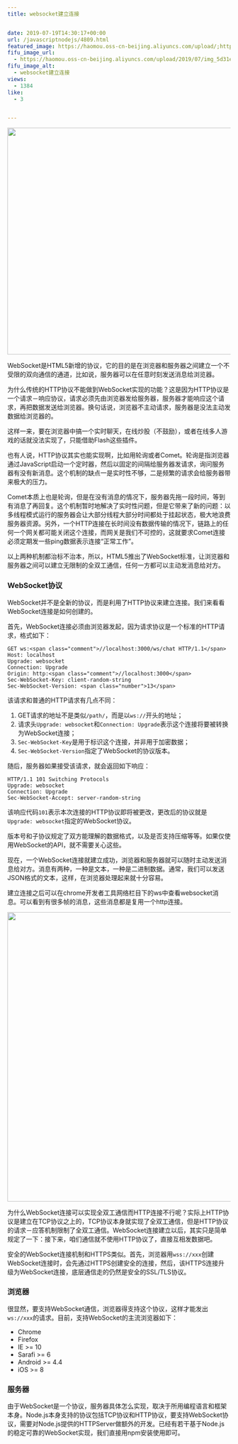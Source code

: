 ```yaml
---
title: websocket建立连接


date: 2019-07-19T14:30:17+00:00
url: /javascriptnodejs/4809.html
featured_image: https://haomou.oss-cn-beijing.aliyuncs.com/upload/;https://haomou.oss-cn-beijing.aliyuncs.com/upload/2019/07/img_5d31e5216e90c.png
fifu_image_url:
  - https://haomou.oss-cn-beijing.aliyuncs.com/upload/2019/07/img_5d31e5216e90c.png
fifu_image_alt:
  - websocket建立连接
views:
  - 1384
like:
  - 3


---
```

<p id="WETATVW">
  <img loading="lazy" width="628" height="511" class="alignnone size-full wp-image-4816 shadow" src="https://haomou.oss-cn-beijing.aliyuncs.com/upload/2019/07/img_5d31e5216e90c.png?x-oss-process=image/quality,q_10/resize,m_lfit,w_200" data-src="https://haomou.oss-cn-beijing.aliyuncs.com/upload/2019/07/img_5d31e5216e90c.png?x-oss-process=image/format,webp" alt="" srcset="https://haomou.oss-cn-beijing.aliyuncs.com/upload/2019/07/img_5d31e5216e90c.png?x-oss-process=image/format,webp 628w, https://haomou.oss-cn-beijing.aliyuncs.com/upload/2019/07/img_5d31e5216e90c.png?x-oss-process=image/quality,q_50/resize,m_fill,w_300,h_244/format,webp 300w, https://haomou.oss-cn-beijing.aliyuncs.com/upload/2019/07/img_5d31e5216e90c.png?x-oss-process=image/quality,q_50/resize,m_fill,w_320,h_260/format,webp 320w" sizes="(max-width: 628px) 100vw, 628px" />
</p>

WebSocket是HTML5新增的协议，它的目的是在浏览器和服务器之间建立一个不受限的双向通信的通道，比如说，服务器可以在任意时刻发送消息给浏览器。

为什么传统的HTTP协议不能做到WebSocket实现的功能？这是因为HTTP协议是一个请求－响应协议，请求必须先由浏览器发给服务器，服务器才能响应这个请求，再把数据发送给浏览器。换句话说，浏览器不主动请求，服务器是没法主动发数据给浏览器的。

这样一来，要在浏览器中搞一个实时聊天，在线炒股（不鼓励），或者在线多人游戏的话就没法实现了，只能借助Flash这些插件。

也有人说，HTTP协议其实也能实现啊，比如用轮询或者Comet。轮询是指浏览器通过JavaScript启动一个定时器，然后以固定的间隔给服务器发请求，询问服务器有没有新消息。这个机制的缺点一是实时性不够，二是频繁的请求会给服务器带来极大的压力。

Comet本质上也是轮询，但是在没有消息的情况下，服务器先拖一段时间，等到有消息了再回复。这个机制暂时地解决了实时性问题，但是它带来了新的问题：以多线程模式运行的服务器会让大部分线程大部分时间都处于挂起状态，极大地浪费服务器资源。另外，一个HTTP连接在长时间没有数据传输的情况下，链路上的任何一个网关都可能关闭这个连接，而网关是我们不可控的，这就要求Comet连接必须定期发一些ping数据表示连接“正常工作”。

以上两种机制都治标不治本，所以，HTML5推出了WebSocket标准，让浏览器和服务器之间可以建立无限制的全双工通信，任何一方都可以主动发消息给对方。

### WebSocket协议

WebSocket并不是全新的协议，而是利用了HTTP协议来建立连接。我们来看看WebSocket连接是如何创建的。

首先，WebSocket连接必须由浏览器发起，因为请求协议是一个标准的HTTP请求，格式如下：

<pre><code class="javascript">GET ws:&lt;span class="comment">//localhost:3000/ws/chat HTTP/1.1&lt;/span>
Host: localhost
Upgrade: websocket
Connection: Upgrade
Origin: http:&lt;span class="comment">//localhost:3000&lt;/span>
Sec-WebSocket-Key: client-random-string
Sec-WebSocket-Version: &lt;span class="number">13&lt;/span>
</code></pre>

该请求和普通的HTTP请求有几点不同：

  1. GET请求的地址不是类似`/path/`，而是以`ws://`开头的地址；
  2. 请求头`Upgrade: websocket`和`Connection: Upgrade`表示这个连接将要被转换为WebSocket连接；
  3. `Sec-WebSocket-Key`是用于标识这个连接，并非用于加密数据；
  4. `Sec-WebSocket-Version`指定了WebSocket的协议版本。

随后，服务器如果接受该请求，就会返回如下响应：

<pre><code class="undefined">HTTP/1.1 101 Switching Protocols
Upgrade: websocket
Connection: Upgrade
Sec-WebSocket-Accept: server-random-string
</code></pre>

该响应代码`101`表示本次连接的HTTP协议即将被更改，更改后的协议就是`Upgrade: websocket`指定的WebSocket协议。

版本号和子协议规定了双方能理解的数据格式，以及是否支持压缩等等。如果仅使用WebSocket的API，就不需要关心这些。

现在，一个WebSocket连接就建立成功，浏览器和服务器就可以随时主动发送消息给对方。消息有两种，一种是文本，一种是二进制数据。通常，我们可以发送JSON格式的文本，这样，在浏览器处理起来就十分容易。

建立连接之后可以在chrome开发者工具网络栏目下的ws中查看websocket消息。可以看到有很多帧的消息，这些消息都是复用一个http连接。

<p id="IFjBgMI">
  <img loading="lazy" width="1468" height="652" class="alignnone size-full wp-image-4818 shadow" src="https://haomou.oss-cn-beijing.aliyuncs.com/upload/2019/07/img_5d31e55836634.png?x-oss-process=image/quality,q_10/resize,m_lfit,w_200" data-src="https://haomou.oss-cn-beijing.aliyuncs.com/upload/2019/07/img_5d31e55836634.png?x-oss-process=image/format,webp" alt="" srcset="https://haomou.oss-cn-beijing.aliyuncs.com/upload/2019/07/img_5d31e55836634.png?x-oss-process=image/format,webp 1468w, https://haomou.oss-cn-beijing.aliyuncs.com/upload/2019/07/img_5d31e55836634.png?x-oss-process=image/quality,q_50/resize,m_fill,w_300,h_133/format,webp 300w, https://haomou.oss-cn-beijing.aliyuncs.com/upload/2019/07/img_5d31e55836634.png?x-oss-process=image/quality,q_50/resize,m_fill,w_768,h_341/format,webp 768w, https://haomou.oss-cn-beijing.aliyuncs.com/upload/2019/07/img_5d31e55836634.png?x-oss-process=image/quality,q_50/resize,m_fill,w_800,h_355/format,webp 800w" sizes="(max-width: 1468px) 100vw, 1468px" />
</p>

为什么WebSocket连接可以实现全双工通信而HTTP连接不行呢？实际上HTTP协议是建立在TCP协议之上的，TCP协议本身就实现了全双工通信，但是HTTP协议的请求－应答机制限制了全双工通信。WebSocket连接建立以后，其实只是简单规定了一下：接下来，咱们通信就不使用HTTP协议了，直接互相发数据吧。

安全的WebSocket连接机制和HTTPS类似。首先，浏览器用`wss://xxx`创建WebSocket连接时，会先通过HTTPS创建安全的连接，然后，该HTTPS连接升级为WebSocket连接，底层通信走的仍然是安全的SSL/TLS协议。

### 浏览器

很显然，要支持WebSocket通信，浏览器得支持这个协议，这样才能发出`ws://xxx`的请求。目前，支持WebSocket的主流浏览器如下：

  * Chrome
  * Firefox
  * IE >= 10
  * Sarafi >= 6
  * Android >= 4.4
  * iOS >= 8

### 服务器

由于WebSocket是一个协议，服务器具体怎么实现，取决于所用编程语言和框架本身。Node.js本身支持的协议包括TCP协议和HTTP协议，要支持WebSocket协议，需要对Node.js提供的HTTPServer做额外的开发。已经有若干基于Node.js的稳定可靠的WebSocket实现，我们直接用npm安装使用即可。

&nbsp;